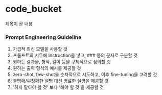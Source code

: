 # code_bucket
제목이 곧 내용


### Prompt Engineering Guideline

1. 가급적 최신 모델을 사용할 것
2. 프롬프트의 서두에 Instruction을 넣고, ### 등의 문자로 구분할 것
3. 원하는 결과물, 형식, 길이 등을 구체적으로 정의할 것
4. 원하는 출력 형식의 예시를 제공할 것
5. zero-shot, few-shot을 순차적으로 시도하고, 이후 fine-tuning을 고려할 것
6. 불명확/부정확한 설명 대신 명료한 설명을 제공할 것
7. '하지 말아야 할 것' 보다 '해야 할 것'을 제공할 것